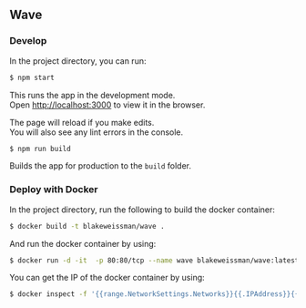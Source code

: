## Wave


### Develop
In the project directory, you can run:

```bash
$ npm start
```

This runs the app in the development mode.<br />
Open [http://localhost:3000](http://localhost:3000) to view it in the browser.

The page will reload if you make edits.<br />
You will also see any lint errors in the console.

```bash
$ npm run build
```

Builds the app for production to the `build` folder.<br />


### Deploy with Docker
In the project directory, run the following to build the docker container:

```bash
$ docker build -t blakeweissman/wave .
```

And run the docker container by using:

```bash
$ docker run -d -it  -p 80:80/tcp --name wave blakeweissman/wave:latest
```

You can get the IP of the docker container by using:
```bash
$ docker inspect -f '{{range.NetworkSettings.Networks}}{{.IPAddress}}{{end}}' wave
```
